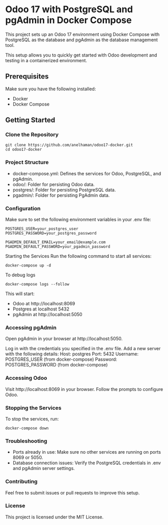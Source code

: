 # Odoo 17 with PostgreSQL and pgAdmin in Docker Compose
This project sets up an Odoo 17 environment using Docker Compose with PostgreSQL as the database and pgAdmin as the database management tool. 

This setup allows you to quickly get started with Odoo development and testing in a containerized environment.

## Prerequisites
Make sure you have the following installed:

* Docker
* Docker Compose

## Getting Started
### Clone the Repository

```
git clone https://github.com/anelhaman/odoo17-docker.git
cd odoo17-docker
```

### Project Structure
* docker-compose.yml: Defines the services for Odoo, PostgreSQL, and pgAdmin.
* odoo/: Folder for persisting Odoo data.
* postgres/: Folder for persisting PostgreSQL data.
* pgadmin/: Folder for persisting PgAdmin data.

### Configuration
Make sure to set the following environment variables in your .env file:


```
POSTGRES_USER=your_postgres_user
POSTGRES_PASSWORD=your_postgres_password

PGADMIN_DEFAULT_EMAIL=your_email@example.com
PGADMIN_DEFAULT_PASSWORD=your_pgadmin_password
```
Starting the Services
Run the following command to start all services:

```
docker-compose up -d
```

To debug logs

```
docker-compose logs --follow
```

This will start:

* Odoo at http://localhost:8069
* Postgres at localhost 5432
* pgAdmin at http://localhost:5050

### Accessing pgAdmin
Open pgAdmin in your browser at http://localhost:5050.

Log in with the credentials you specified in the .env file.
Add a new server with the following details:
Host: postgres
Port: 5432
Username: POSTGRES_USER (from docker-compose)
Password: POSTGRES_PASSWORD (from docker-compose)

### Accessing Odoo
Visit http://localhost:8069 in your browser. Follow the prompts to configure Odoo.

### Stopping the Services
To stop the services, run:

```
docker-compose down
```

### Troubleshooting
* Ports already in use: Make sure no other services are running on ports 8069 or 5050.
* Database connection issues: Verify the PostgreSQL credentials in .env and pgAdmin server settings.

### Contributing
Feel free to submit issues or pull requests to improve this setup.

### License
This project is licensed under the MIT License.